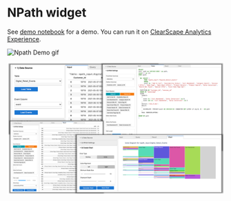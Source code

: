 # NPath widget

See [demo notebook](Npath_widget.ipynb) for a demo. You can run it on [ClearScape Analytics Experience](https://clearscape.teradata.com/).



![Npath Demo gif](img/demo.gif)

![NPath Demo png](img/demo.png)
